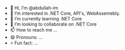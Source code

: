 - 👋 Hi, I’m @abdullah-im
- 👀 I’m interested in .NET Core, API's, WebAssemebly.
- 🌱 I’m currently learning .NET Core
- 💞️ I’m looking to collaborate on .NET Core
- 📫 How to reach me ...
- 😄 Pronouns: ...
- ⚡ Fun fact: ...

<!---
abdullah-im/abdullah-im is a ✨ special ✨ repository because its `README.md` (this file) appears on your GitHub profile.
You can click the Preview link to take a look at your changes.
--->
